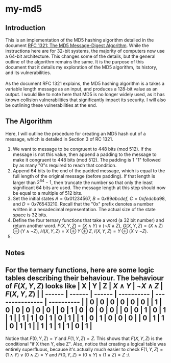 # my-md5
## Introduction
This is an implementation of the MD5 hashing algorithm detailed in the document [RFC 1321: The MD5 Message-Digest Algorithm](https://www.rfc-editor.org/rfc/rfc1321). While the instructions here are for 32-bit systems, the majority of computers now use a 64-bit architecture. This changes some of the details, but the general outline of the algorithm remains the same. It is the purpose of this document that it details my exploration of the MD5 algorithm, its history, and its vulnerabilities. \
 \
As the document RFC 1321 explains, the MD5 hashing algorithm is a takes a variable length message as an input, and produces a 128-bit value as an output. I would like to note here that MD5 is no longer widely used, as it has known collision vulnerabilities that significantly impact its security. I will also be outlining these vulnerabilities at the end.
## The Algorithm
Here, I will outline the procedure for creating an MD5 hash out of a message, which is detailed in Section 3 of RC 1321. 
1. We want to message to be congruent to 448 bits (mod 512). If the message is not this value, then append a padding to the message to make it congruent to 448 bits (mod 512). The padding is 1 "1" followed by as many "0"s required to reach that condition. 
2. Append 64 bits to the end of the padded message, which is equal to the full length of the original message (before padding). If that length is larger than $2^{64}-1$, then truncate the number so that only the least significant 64 bits are used. The message length at this step should now be equal to a multiple of 512 bits.
3. Set the initial states $A=0x01234567$, $B=0x89abcdef$, $C=0xfedcba98$, and $D=0x76543210$. Recall that the "0x" prefix denotes a number written in a hexadecimal representation. The actual size of the state space is 32 bits. 
4. Define the four ternary functions that take a word (a 32 bit number) and return another word. 
$F(X,Y,Z)=(X\land Y)\lor (\neg X \land Z)$, $G(X,Y,Z)=(X\land Z)\oplus (Y\land \neg Z)$, $H(X,Y,Z)=X\oplus Y\oplus Z$, $I(X,Y,Z)=Y\oplus (X\lor \neg Z)$.
5. 

## Notes 
For the ternary functions, here are some logic tables describing their behaviour. The behaviour of $F(X,Y,Z)$ looks like
| X      | Y      | Z      | $X\land Y$ | $\neg X\land Z$ | $F(X,Y,Z)$ |
| ------ | ------ | ------ | ---------- | --------------- | ---------- |
| 0      | 0      | 0      | 0          | 0               | 0          |
| 1      | 0      | 0      | 0          | 0               | 0          |
| 0      | 1      | 0      | 0          | 0               | 0          |
| 0      | 0      | 1      | 0          | 1               | 1          |
| 1      | 1      | 0      | 1          | 0               | 1          |
| 1      | 0      | 1      | 0          | 0               | 0          |
| 0      | 1      | 1      | 0          | 1               | 1          |
| 1      | 1      | 1      | 1          | 0               | 1          |
------------------------------------------------------------------------
Notice that $F(0,Y,Z) = Y$ and $F(1,Y,Z)=Z$. This shows that $F(X,Y,Z)$ is the conditional "if X then Y, else Z". Also, notice that creating a logical table was entirely superfluous, because it's actually much easier to check $F(1,Y,Z)=(1\land Y)\lor (0\land Z)=Y$ and $F(0,Y,Z)=(0\land Y)\lor (1\land Z)=Z$ :/.
